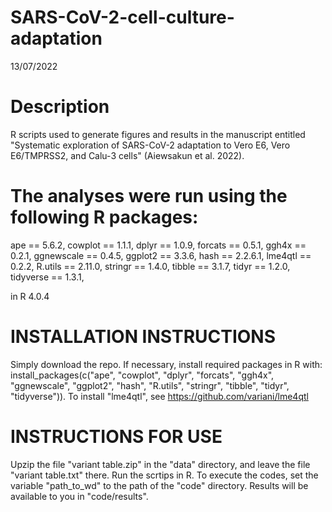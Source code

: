 # SARS-CoV-2-cell-culture-adaptation

13/07/2022

Description
==============
R scripts used to generate figures and results in the manuscript entitled "Systematic exploration of SARS-CoV-2 adaptation to Vero E6, Vero E6/TMPRSS2, and Calu-3 cells" (Aiewsakun et al. 2022).

The analyses were run using the following R packages:
==============
ape == 5.6.2,
cowplot == 1.1.1,
dplyr == 1.0.9,
forcats == 0.5.1,
ggh4x == 0.2.1,
ggnewscale == 0.4.5,
ggplot2 == 3.3.6,
hash == 2.2.6.1,
lme4qtl == 0.2.2,
R.utils == 2.11.0,
stringr == 1.4.0,
tibble == 3.1.7,
tidyr == 1.2.0,
tidyverse == 1.3.1,

in R 4.0.4

INSTALLATION INSTRUCTIONS
==============
Simply download the repo. If necessary, install required packages in R with: install_packages(c("ape", "cowplot", "dplyr", "forcats", "ggh4x", "ggnewscale", "ggplot2", "hash", "R.utils", "stringr", "tibble", "tidyr", "tidyverse")). To install "lme4qtl", see https://github.com/variani/lme4qtl

INSTRUCTIONS FOR USE
==============
Upzip the file "variant table.zip" in the "data" directory, and leave the file "variant table.txt" there.
Run the scrtips in R.
To execute the codes, set the variable "path_to_wd" to the path of the "code" directory.
Results will be available to you in "code/results".
